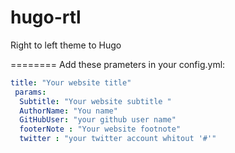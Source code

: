 hugo-rtl
========

Right to left theme to Hugo

========
Add these prameters in your config.yml:

```yml
title: "Your website title"
 params:
  Subtitle: "Your website subtitle "
  AuthorName: "You name"
  GitHubUser: "your github user name"
  footerNote : "Your website footnote"
  twitter : "your twitter account whitout '#'"

```